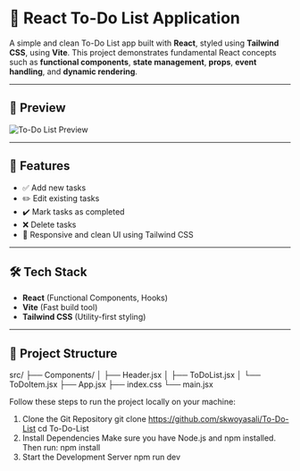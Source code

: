# 📝 React To-Do List Application

A simple and clean To-Do List app built with **React**, styled using **Tailwind CSS**, using **Vite**. This project demonstrates fundamental React concepts such as **functional components**, **state management**, **props**, **event handling**, and **dynamic rendering**.

---

## 📸 Preview

![To-Do List Preview](https://skwoyasali.github.io/To-Do-List/)

---

## 🚀 Features

- ✅ Add new tasks
- ✏️ Edit existing tasks
- ✔️ Mark tasks as completed
- ❌ Delete tasks
- 🌈 Responsive and clean UI using Tailwind CSS

---

## 🛠️ Tech Stack

- **React** (Functional Components, Hooks)
- **Vite** (Fast build tool)
- **Tailwind CSS** (Utility-first styling)

---

## 📂 Project Structure

src/
├── Components/
│ ├── Header.jsx
│ ├── ToDoList.jsx
│ └── ToDoItem.jsx
├── App.jsx
├── index.css
└── main.jsx

Follow these steps to run the project locally on your machine:
1. Clone the Git Repository
   git clone https://github.com/skwoyasali/To-Do-List
   cd To-Do-List
2. Install Dependencies Make sure you have Node.js and npm installed. Then run:
   npm install 
3. Start the Development Server
   npm run dev